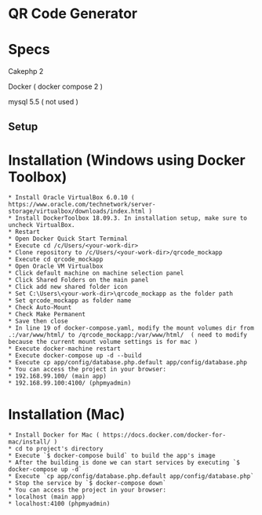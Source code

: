 # QR Code Generator
# Specs

Cakephp 2

Docker ( docker compose 2 )

mysql 5.5 ( not used )

## Setup

# Installation (Windows using Docker Toolbox)
    * Install Oracle VirtualBox 6.0.10 ( https://www.oracle.com/technetwork/server-storage/virtualbox/downloads/index.html )
    * Install DockerToolbox 18.09.3. In installation setup, make sure to uncheck VirtualBox.
    * Restart
    * Open Docker Quick Start Terminal
    * Execute cd /c/Users/<your-work-dir>
    * Clone repository to /c/Users/<your-work-dir>/qrcode_mockapp
    * Execute cd qrcode_mockapp
    * Open Oracle VM Virtualbox
    * Click default machine on machine selection panel
    * Click Shared Folders on the main panel
    * Click add new shared folder icon
    * Set C:\Users\<your-work-dir>\qrcode_mockapp as the folder path
    * Set qrcode_mockapp as folder name
    * Check Auto-Mount
    * Check Make Permanent
    * Save then close
    * In line 19 of docker-compose.yaml, modify the mount volumes dir from .:/var/www/html/ to /qrcode_mockapp:/var/www/html/  ( need to modify because the current mount volume settings is for mac )
    * Execute docker-machine restart
    * Execute docker-compose up -d --build
    * Execute cp app/config/database.php.default app/config/database.php
    * You can access the project in your browser:
    * 192.168.99.100/ (main app)
    * 192.168.99.100:4100/ (phpmyadmin)

# Installation (Mac)
    * Install Docker for Mac ( https://docs.docker.com/docker-for-mac/install/ ) 
    * cd to project's directory
    * Execute `$ docker-compose build` to build the app's image
    * After the building is done we can start services by executing `$ docker-compose up -d`
    * Execute `cp app/config/database.php.default app/config/database.php`
    * Stop the service by `$ docker-compose down`
    * You can access the project in your browser:
    * localhost (main app)
    * localhost:4100 (phpmyadmin)



